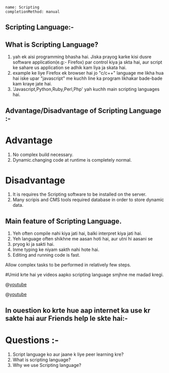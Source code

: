 ```ngMeta
name: Scripting
completionMethod: manual
```

## Scripting Language:-

## What is Scripting Language?

1. yah ek aisi programming bhasha hai. Jiska prayog karke kisi dusre software application(e.g:- Firefox) par control kiya ja skta hai, aur script ke sahare us application se adhik kam liya ja skata hai.
2. example ke liye Firefox ek browser hai jo "c/c++" language me likha hua hai iske upar "javascript" me kuchh line ka program likhakar bade-bade kam kraye jate hai.
3. 'Javascript,Python,Ruby,Perl,Php' yah kuchh main scripting languages hai.

## Advantage/Disadvantage of Scripting Language :-

# Advantage
1. No complex build necessary.
2. Dynamic.changing code at runtime is completely normal.

# Disadvantage
1. It is requires the Scripting software to be installed  on the server.
2. Many scripis and CMS tools required database in order to store dynamic data.              

## Main feature of Scripting Language.
1. Yeh often compile nahi kiya  jati hai, balki interpret kiya  jati hai.
2. Yeh language often shikhne me aasan hoti hai, aur utni hi aasani se 
3. pryog ki ja sakti hai.
4. Inme typing ke niyam sakth nahi hote hai.
5. Editing and running code is fast.

Allow complex tasks to be performed in relatively few steps.

#Umid krte hai ye videos aapko scripting language smjhne me madad kregi.

@[youtube](9lN5vB9sKsk)

@[youtube](XnsOTv7SUR4)

## In ouestion ko krte hue aap internet ka use kr sakte hai aur Friends help le skte hai:-

# Questions :-
1. Script language ko aur jaane k liye peer learning kre?
2. What is scripting language?
3. Why we use Scripting language?

